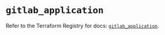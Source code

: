 # `gitlab_application`

Refer to the Terraform Registry for docs: [`gitlab_application`](https://registry.terraform.io/providers/gitlabhq/gitlab/16.7.0/docs/resources/application).
